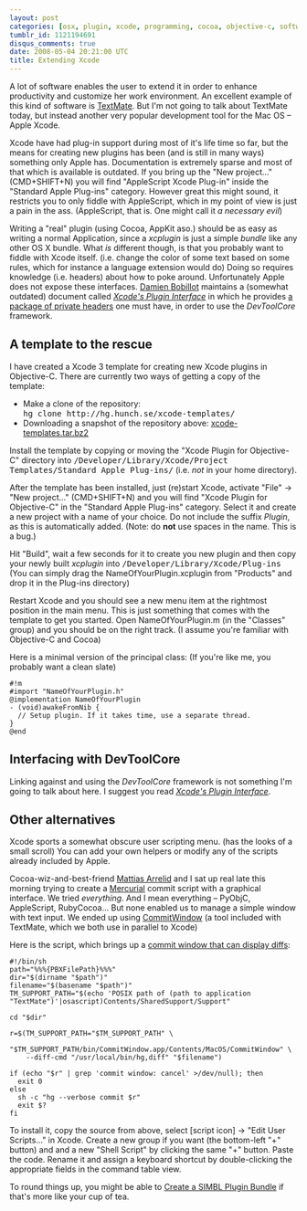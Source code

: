 ```yaml
---
layout: post
categories: [osx, plugin, xcode, programming, cocoa, objective-c, software]
tumblr_id: 1121194691
disqus_comments: true
date: 2008-05-04 20:21:00 UTC
title: Extending Xcode
---
```


A lot of software enables the user to extend it in order to enhance productivity and customize her work environment. An excellent example of this kind of software is <a href="http://macromates.com/">TextMate</a>. But I'm not going to talk about TextMate today, but instead another very popular development tool for the Mac OS – Apple Xcode.

Xcode have had plug-in support during most of it's life time so far, but the means for creating new plugins has been (and is still in many ways) something only Apple has. Documentation is extremely sparse and most of that which is available is outdated. If you bring up the "New project..." (CMD+SHIFT+N) you will find "AppleScript Xcode Plug-in" inside the "Standard Apple Plug-ins" category. However great this might sound, it restricts you to only fiddle with AppleScript, which in my point of view is just a pain in the ass. (AppleScript, that is. One might call it <em>a necessary evil</em>)

Writing a "real" plugin (using Cocoa, AppKit aso.) should be as easy as writing a normal Application, since a <em>xcplugin</em> is just a simple <em>bundle</em> like any other OS X bundle. What <em>is</em> different though, is that you probably want to fiddle with Xcode itself. (i.e. change the color of some text based on some rules, which for instance a language extension would do) Doing so requires knowledge (i.e. headers) about how to poke around. Unfortunately Apple does not expose these interfaces. <a href="http://maxao.free.fr/">Damien Bobillot</a> maintains a (somewhat outdated) document called <em><a href="http://maxao.free.fr/xcode-plugin-interface/">Xcode's Plugin Interface</a></em> in which he provides <a href="http://maxao.free.fr/xcode-plugin-interface/Xcode%203.x%20plugin%20API%20-%20headers.zip">a package of private headers</a> one must have, in order to use the <em>DevToolCore</em> framework.
<!--more-->

<h2>A template to the rescue</h2>
I have created a Xcode 3 template for creating new Xcode plugins in Objective-C. There are currently two ways of getting a copy of the template:
<ul>
<li>Make a clone of the repository:<br/><tt>hg clone http://hg.hunch.se/xcode-templates/</tt></li>
<li>Downloading a snapshot of the repository above: <a href="http://hg.hunch.se/xcode-templates/archive/tip.tar.bz2">xcode-templates.tar.bz2</a></li>
</ul>

Install the template by copying or moving the "Xcode Plugin for Objective-C" directory into <tt>/Developer/Library/Xcode/Project Templates/Standard Apple Plug-ins/</tt> (i.e. <em>not</em> in your home directory).

After the template has been installed, just (re)start Xcode, activate "File" → "New project..." (CMD+SHIFT+N) and you will find "Xcode Plugin for Objective-C" in the "Standard Apple Plug-ins" category. Select it and create a new project with a name of your choice. Do not include the suffix <em>Plugin</em>, as this is automatically added. (Note: do <b>not</b> use spaces in the name. This is a bug.)

Hit "Build", wait a few seconds for it to create you new plugin and then copy your newly built <em>xcplugin</em> into <tt>/Developer/Library/Xcode/Plug-ins</tt> (You can simply drag the NameOfYourPlugin.xcplugin from "Products" and drop it in the Plug-ins directory)

Restart Xcode and you should see a new menu item at the rightmost position in the main menu. This is just something that comes with the template to get you started. Open NameOfYourPlugin.m (in the "Classes" group) and you should be on the right track. (I assume you're familiar with Objective-C and Cocoa)

Here is a minimal version of the principal class: (If you're like me, you probably want a clean slate)

    #!m
    #import "NameOfYourPlugin.h"
    @implementation NameOfYourPlugin
    - (void)awakeFromNib {
      // Setup plugin. If it takes time, use a separate thread.
    }
    @end

<h2>Interfacing with DevToolCore</h2>
Linking against and using the <em>DevToolCore</em> framework is not something I'm going to talk about here. I suggest you read <em><a href="http://maxao.free.fr/xcode-plugin-interface/">Xcode's Plugin Interface</a></em>.

<h2>Other alternatives</h2>
Xcode sports a somewhat obscure user scripting menu. (has the looks of a small scroll) You can add your own helpers or modify any of the scripts already included by Apple.

Cocoa-wiz-and-best-friend <a href="http://arrelid.com/">Mattias Arrelid</a> and I sat up real late this morning trying to create a <a href="http://www.selenic.com/mercurial/">Mercurial</a> commit script with a graphical interface. We tried <em>everything</em>. And I mean everything – PyObjC, AppleScript, RubyCocoa... But none enabled us to manage a simple window with text input. We ended up using <a href="http://github.com/kballard/textmate-bundles/tree/master/Tools/CommitWindowProject">CommitWindow</a> (a tool included with TextMate, which we both use in parallel to Xcode)

Here is the script, which brings up a <a href="/attachments/2008/05/xcode-hg-commit-script-screenshot.png">commit window that can display diffs</a>:

    #!/bin/sh
    path="%%%{PBXFilePath}%%%"
    dir="$(dirname "$path")"
    filename="$(basename "$path")"
    TM_SUPPORT_PATH="$(echo 'POSIX path of (path to application "TextMate")'|osascript)Contents/SharedSupport/Support"
    
    cd "$dir"
    
    r=$(TM_SUPPORT_PATH="$TM_SUPPORT_PATH" \
        "$TM_SUPPORT_PATH/bin/CommitWindow.app/Contents/MacOS/CommitWindow" \
        --diff-cmd "/usr/local/bin/hg,diff" "$filename")
    
    if (echo "$r" | grep 'commit window: cancel' >/dev/null); then
      exit 0
    else
      sh -c "hg --verbose commit $r"
      exit $?
    fi

To install it, copy the source from above, select [script icon] → "Edit User Scripts..." in Xcode. Create a new group if you want (the bottom-left "+" button) and and a new "Shell Script" by clicking the same "+" button. Paste the code. Rename it and assign a keyboard shortcut by double-clicking the appropriate fields in the command table view.

To round things up, you might be able to <a href="http://www.culater.net/wiki/moin.cgi/CocoaReverseEngineering#head-44c10b1f0da64ecad303c947b1823518f2682bae">Create a SIMBL Plugin Bundle</a> if that's more like your cup of tea.
